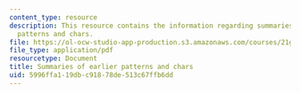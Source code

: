 ```yaml
---
content_type: resource
description: This resource contains the information regarding summaries of earlier
  patterns and chars.
file: https://ol-ocw-studio-app-production.s3.amazonaws.com/courses/21g-103-chinese-iii-regular-fall-2005/5996ffa119dbc91878de513c67ffb6dd_MIT21G_103F05_uni1_7_rvw.pdf
file_type: application/pdf
resourcetype: Document
title: Summaries of earlier patterns and chars
uid: 5996ffa1-19db-c918-78de-513c67ffb6dd
---
```

